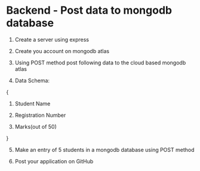 # Backend - Post data to mongodb database

1. Create a server using express

2. Create you account on mongodb atlas

3. Using POST method post following data to the cloud based mongodb atlas

4. Data Schema:

{

1. Student Name

2. Registration Number

3. Marks(out of 50)

}

5. Make an entry of 5 students in a mongodb database using POST method

6. Post your application on GitHub
